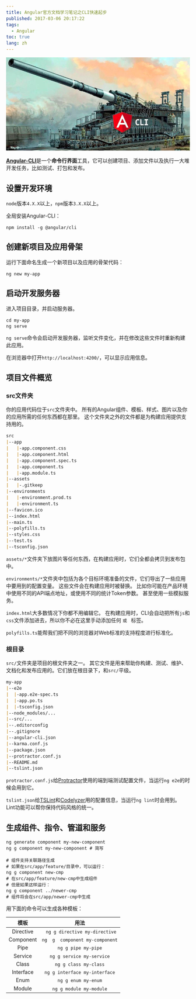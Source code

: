 ```yaml
---
title: Angular官方文档学习笔记之CLI快速起步
published: 2017-03-06 20:17:22
tags: 
  - Angular
toc: true
lang: zh
---
```


![20170306849271-9NsyipQ1PVUMZEzECecjgQ.jpeg](../_images/Angular官方文档学习笔记之CLI快速起步/20170306849271-9NsyipQ1PVUMZEzECecjgQ.jpeg)

<!--more-->

[**Angular-CLI**](https://cli.angular.io/)是一个**命令行界面**工具，它可以创建项目、添加文件以及执行一大堆开发任务，比如测试、打包和发布。

## 设置开发环境

`node`版本`4.X.X`以上，`npm`版本`3.X.X`以上。

全局安装Angular-CLI：

```shell
npm install -g @angular/cli
```

## 创建新项目及应用骨架

运行下面命名生成一个新项目以及应用的骨架代码：

```shell
ng new my-app
```

## 启动开发服务器

进入项目目录，并启动服务器。

```shell
cd my-app
ng serve
```

`ng serve`命令会启动开发服务器，监听文件变化，并在修改这些文件时重新构建此应用。

在浏览器中打开`http://localhost:4200/`，可以显示应用信息。

## 项目文件概览

### src文件夹

你的应用代码位于`src`文件夹中。 所有的Angular组件、模板、样式、图片以及你的应用所需的任何东西都在那里。 这个文件夹之外的文件都是为构建应用提供支持用的。

```markdown
src
|--app
|	|-app.component.css
|	|-app.component.html
|	|-app.component.spec.ts
|	|-app.component.ts
|	|-app.module.ts
|--assets
|	|-.gitkeep
|--environments
|	|-environment.prod.ts
|	|-environment.ts
|--favicon.ico
|--index.html
|--main.ts
|--polyfills.ts
|--styles.css
|--test.ts
|--tsconfig.json
```

`assets/*`文件夹下放图片等任何东西，在构建应用时，它们全都会拷贝到发布包中。

`environments/*`文件夹中包括为各个目标环境准备的文件，它们导出了一些应用中要用到的配置变量。 这些文件会在构建应用时被替换。 比如你可能在产品环境中使用不同的API端点地址，或使用不同的统计Token参数。 甚至使用一些模拟服务。 

`index.html`大多数情况下你都不用编辑它。 在构建应用时，CLI会自动把所有`js`和`css`文件添加进去，所以你不必在这里手动添加任何 ``或 `` 标签。

`polyfills.ts`能帮我们把不同的浏览器对Web标准的支持程度进行标准化。

### 根目录

`src/`文件夹是项目的根文件夹之一。 其它文件是用来帮助你构建、测试、维护、文档化和发布应用的。它们放在根目录下，和`src/`平级。

```markdown
my-app
|--e2e
|  |-app.e2e-spec.ts
|  |-app.po.ts
|  |-tsconfig.json
|--node_modules/...
|--src/...
|--.editorconfig
|--.gitignore
|--angular-cli.json
|--karma.conf.js
|--package.json
|--protractor.conf.js
|--README.md
|--tslint.json
```

`protractor.conf.js`给[Protractor](http://www.protractortest.org/)使用的端到端测试配置文件，当运行`ng e2e`的时候会用到它。

`tslint.json`给[TSLint](https://palantir.github.io/tslint/)和[Codelyzer](http://codelyzer.com/)用的配置信息，当运行`ng lint`时会用到。 Lint功能可以帮你保持代码风格的统一。

## 生成组件、指令、管道和服务

```shell
ng generate component my-new-component
ng g component my-new-component # 简写

# 组件支持关联路径生成
# 如果在src/app/feature/目录中，可以运行：
ng g component new-cmp
# 在src/app/feature/new-cmp中生成组件
# 但是如果这样运行：
ng g component ../newer-cmp
# 组件将会在src/app/newer-cmp中生成
```

用下面的命令可以生成各种模板：

|    模板     |               用法                |
| :-------: | :-----------------------------: |
| Directive | ` ng g directive my-directive`  |
| Component | `ng  g  component my-component` |
|   Pipe    |       `ng g pipe my-pipe`       |
|  Service  |    `ng g service my-service`    |
|   Class   |      `ng g class my-class`      |
| Interface |  `ng g interface my-interface`  |
|   Enum    |       `ng g enum my-enum`       |
|  Module   |     `ng g module my-module`     |

